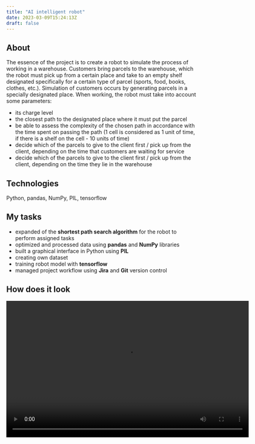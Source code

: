 ```yaml
---
title: "AI intelligent robot"
date: 2023-03-09T15:24:13Z
draft: false
---
```


## About

The essence of the project is to create a robot to simulate the process of working in a warehouse. Customers bring parcels to the warehouse, which the robot must pick up from a certain place and take to an empty shelf designated specifically for a certain type of parcel (sports, food, books, clothes, etc.). Simulation of customers occurs by generating parcels in a specially designated place. When working, the robot must take into account some parameters:
- its charge level
- the closest path to the designated place where it must put the parcel
- be able to assess the complexity of the chosen path in accordance with the time spent on passing the path (1 cell is considered as 1 unit of time, if there is a shelf on the cell - 10 units of time)
- decide which of the parcels to give to the client first / pick up from the client, depending on the time that customers are waiting for service
- decide which of the parcels to give to the client first / pick up from the client, depending on the time they lie in the warehouse


## Technologies 

Python, pandas, NumPy, PIL, tensorflow 

## My tasks

- expanded of the **shortest path search algorithm** for the robot to perform assigned tasks
- optimized and processed data using **pandas** and **NumPy** libraries
- built a graphical interface in Python using **PIL**
- creating own dataset
- training robot model with **tensorflow**
- managed project workflow using **Jira** and **Git** version control

## How does it look
<video width="640" height="360" controls>
  <source src="/ai_robot.mp4" type="video/mp4">
  Your browser does not support the video tag.
</video>